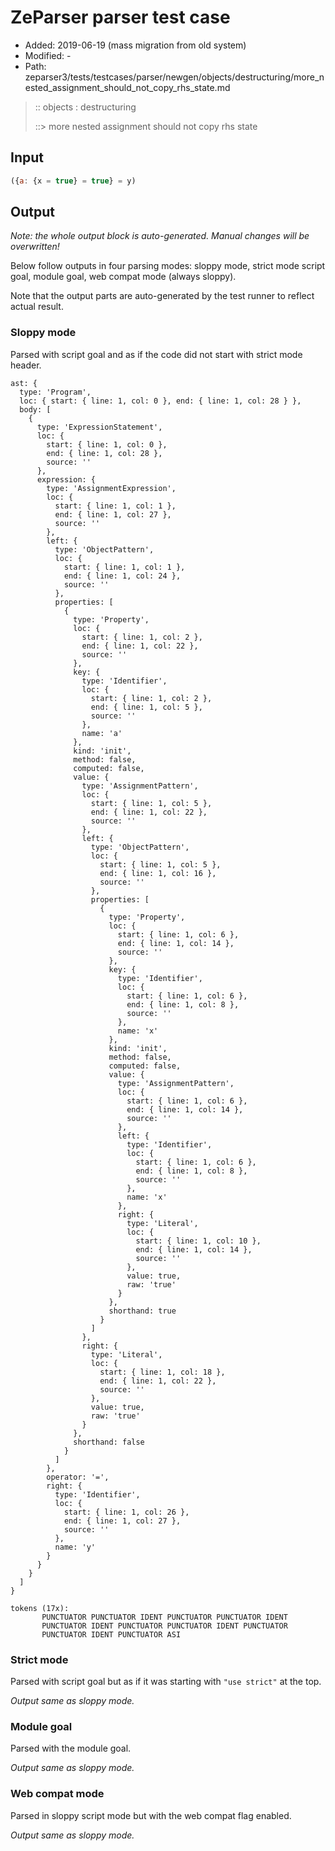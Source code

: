 # ZeParser parser test case

- Added: 2019-06-19 (mass migration from old system)
- Modified: -
- Path: zeparser3/tests/testcases/parser/newgen/objects/destructuring/more_nested_assignment_should_not_copy_rhs_state.md

> :: objects : destructuring
>
> ::> more nested assignment should not copy rhs state

## Input

`````js
({a: {x = true} = true} = y)
`````

## Output

_Note: the whole output block is auto-generated. Manual changes will be overwritten!_

Below follow outputs in four parsing modes: sloppy mode, strict mode script goal, module goal, web compat mode (always sloppy).

Note that the output parts are auto-generated by the test runner to reflect actual result.

### Sloppy mode

Parsed with script goal and as if the code did not start with strict mode header.

`````
ast: {
  type: 'Program',
  loc: { start: { line: 1, col: 0 }, end: { line: 1, col: 28 } },
  body: [
    {
      type: 'ExpressionStatement',
      loc: {
        start: { line: 1, col: 0 },
        end: { line: 1, col: 28 },
        source: ''
      },
      expression: {
        type: 'AssignmentExpression',
        loc: {
          start: { line: 1, col: 1 },
          end: { line: 1, col: 27 },
          source: ''
        },
        left: {
          type: 'ObjectPattern',
          loc: {
            start: { line: 1, col: 1 },
            end: { line: 1, col: 24 },
            source: ''
          },
          properties: [
            {
              type: 'Property',
              loc: {
                start: { line: 1, col: 2 },
                end: { line: 1, col: 22 },
                source: ''
              },
              key: {
                type: 'Identifier',
                loc: {
                  start: { line: 1, col: 2 },
                  end: { line: 1, col: 5 },
                  source: ''
                },
                name: 'a'
              },
              kind: 'init',
              method: false,
              computed: false,
              value: {
                type: 'AssignmentPattern',
                loc: {
                  start: { line: 1, col: 5 },
                  end: { line: 1, col: 22 },
                  source: ''
                },
                left: {
                  type: 'ObjectPattern',
                  loc: {
                    start: { line: 1, col: 5 },
                    end: { line: 1, col: 16 },
                    source: ''
                  },
                  properties: [
                    {
                      type: 'Property',
                      loc: {
                        start: { line: 1, col: 6 },
                        end: { line: 1, col: 14 },
                        source: ''
                      },
                      key: {
                        type: 'Identifier',
                        loc: {
                          start: { line: 1, col: 6 },
                          end: { line: 1, col: 8 },
                          source: ''
                        },
                        name: 'x'
                      },
                      kind: 'init',
                      method: false,
                      computed: false,
                      value: {
                        type: 'AssignmentPattern',
                        loc: {
                          start: { line: 1, col: 6 },
                          end: { line: 1, col: 14 },
                          source: ''
                        },
                        left: {
                          type: 'Identifier',
                          loc: {
                            start: { line: 1, col: 6 },
                            end: { line: 1, col: 8 },
                            source: ''
                          },
                          name: 'x'
                        },
                        right: {
                          type: 'Literal',
                          loc: {
                            start: { line: 1, col: 10 },
                            end: { line: 1, col: 14 },
                            source: ''
                          },
                          value: true,
                          raw: 'true'
                        }
                      },
                      shorthand: true
                    }
                  ]
                },
                right: {
                  type: 'Literal',
                  loc: {
                    start: { line: 1, col: 18 },
                    end: { line: 1, col: 22 },
                    source: ''
                  },
                  value: true,
                  raw: 'true'
                }
              },
              shorthand: false
            }
          ]
        },
        operator: '=',
        right: {
          type: 'Identifier',
          loc: {
            start: { line: 1, col: 26 },
            end: { line: 1, col: 27 },
            source: ''
          },
          name: 'y'
        }
      }
    }
  ]
}

tokens (17x):
       PUNCTUATOR PUNCTUATOR IDENT PUNCTUATOR PUNCTUATOR IDENT
       PUNCTUATOR IDENT PUNCTUATOR PUNCTUATOR IDENT PUNCTUATOR
       PUNCTUATOR IDENT PUNCTUATOR ASI
`````

### Strict mode

Parsed with script goal but as if it was starting with `"use strict"` at the top.

_Output same as sloppy mode._

### Module goal

Parsed with the module goal.

_Output same as sloppy mode._

### Web compat mode

Parsed in sloppy script mode but with the web compat flag enabled.

_Output same as sloppy mode._
